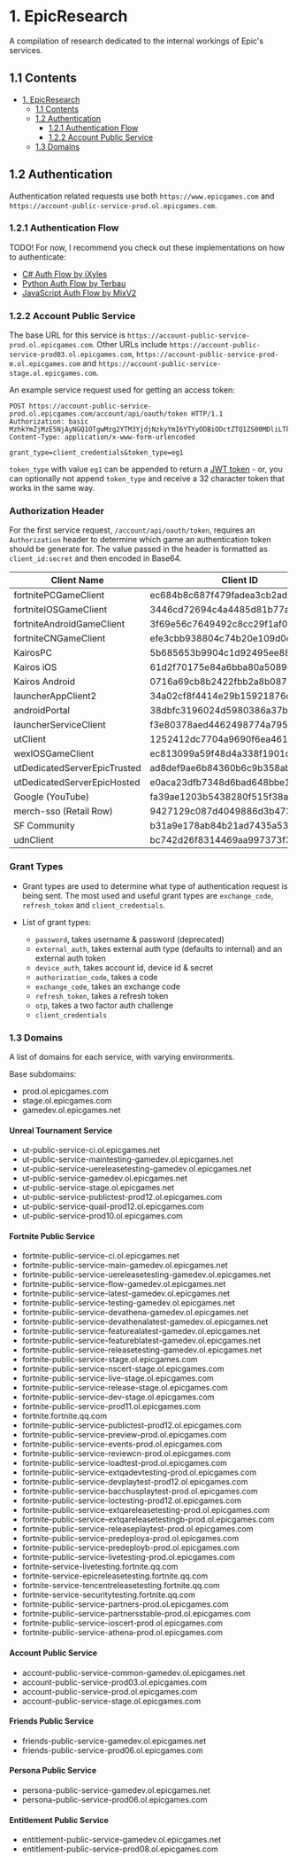 # 1. EpicResearch
A compilation of research dedicated to the internal workings of Epic's services.

## 1.1 Contents

- [1. EpicResearch](#1-epicresearch)
  - [1.1 Contents](#11-contents)
  - [1.2 Authentication](#12-authentication)
    - [1.2.1 Authentication Flow](#121-authentication-flow)
    - [1.2.2 Account Public Service](#122-account-public-service)
  - [1.3 Domains](#13-domains)

## 1.2 Authentication
Authentication related requests use both `https://www.epicgames.com` and `https://account-public-service-prod.ol.epicgames.com`.

### 1.2.1 Authentication Flow
TODO! For now, I recommend you check out these implementations on how to authenticate:
- [C# Auth Flow by iXyles](https://gist.github.com/iXyles/ec40cb40a2a186425ec6bfb9dcc2ddda)
- [Python Auth Flow by Terbau](https://gist.github.com/Terbau/9a07849fb30c0232af730265c327e27c)
- [JavaScript Auth Flow by MixV2](https://gist.github.com/MixV2/8483cc20ba2055e78fa72336da1e0bf7)

### 1.2.2 Account Public Service
  The base URL for this service is `https://account-public-service-prod.ol.epicgames.com`. Other URLs include `https://account-public-service-prod03.ol.epicgames.com`, `https://account-public-service-prod-m.ol.epicgames.com` and `https://account-public-service-stage.ol.epicgames.com`.
  
An example service request used for getting an access token:
```http
POST https://account-public-service-prod.ol.epicgames.com/account/api/oauth/token HTTP/1.1
Authorization: basic MzhkYmZjMzE5NjAyNGQ1OTgwMzg2YTM3YjdjNzkyYmI6YTYyODBiODctZTQ1ZS00MDliLTk2ODEtOGYxNWViN2RiY2Y1
Content-Type: application/x-www-form-urlencoded

grant_type=client_credentials&token_type=eg1
```

`token_type` with value `eg1` can be appended to return a [JWT token](https://jwt.io/introduction/) - or, you can optionally not append `token_type` and receive a 32 character token that works in the same way.

  ### Authorization Header
  For the first service request, `/account/api/oauth/token`, requires an `Authorization` header to determine which game an authentication token should be generate for. The value passed in the header is formatted as `client_id:secret` and then encoded in Base64.
  
  | Client Name | Client ID | Secret |
  | - | - | - |
  | fortnitePCGameClient | ec684b8c687f479fadea3cb2ad83f5c6 | e1f31c211f28413186262d37a13fc84d |
  | fortniteIOSGameClient | 3446cd72694c4a4485d81b77adbb2141 | 9209d4a5e25a457fb9b07489d313b41a |
  | fortniteAndroidGameClient | 3f69e56c7649492c8cc29f1af08a8a12 | b51ee9cb12234f50a69efa67ef53812e |
  | fortniteCNGameClient | efe3cbb938804c74b20e109d0efc1548 | 6e31bdbae6a44f258474733db74f39ba |
  | KairosPC | 5b685653b9904c1d92495ee8859dcb00 | 7Q2mcmneyuvPmoRYfwM7gfErA6iUjhXr |
  | Kairos iOS | 61d2f70175e84a6bba80a5089e597e1c | FbiZv3wbiKpvVKrAeMxiR6WhxZWVbrvA |
  | Kairos Android | 0716a69cb8b2422fbb2a8b0879501471 | cGthdfG68tyE7M3ZHMu3sXUBwqhibKFp |
  | launcherAppClient2 | 34a02cf8f4414e29b15921876da36f9a | daafbccc737745039dffe53d94fc76cf |
  | androidPortal | 38dbfc3196024d5980386a37b7c792bb | a6280b87-e45e-409b-9681-8f15eb7dbcf5 |
  | launcherServiceClient | f3e80378aed4462498774a7951cd263f | Unknown |
  | utClient | 1252412dc7704a9690f6ea4611bc81ee | Unknown |
  | wexIOSGameClient | ec813099a59f48d4a338f1901c1609db | 72f6db62-0e3e-4439-97df-ee21f7b0ae94 |
  | utDedicatedServerEpicTrusted | ad8def9ae6b84360b6c9b358aba06262 | Unknown |
  | utDedicatedServerEpicHosted | e0aca23dfb7348d6bad648bbe175a6e6 | Unknown |
  | Google (YouTube) | fa39ae1203b5438280f515f38a50f08e | 1564071012329 |
  | merch-sso (Retail Row) | 9427129c087d4049886d3b47349d1aad | 95ba71fc75198ebce22b69dc89e5b27adcf78ec1 |
  | SF Community | b31a9e178ab84b21ad7435a53e4da4af | Not Needed |
  | udnClient | bc742d26f8314469aa997373f39c876e | Not Needed |

  ### Grant Types
  - Grant types are used to determine what type of authentication request is being sent. The most used and useful grant types are `exchange_code`, `refresh_token` and `client_credentials`.
  
  - List of grant types:
    - `password`, takes username & password (deprecated)
    - `external_auth`, takes external auth type (defaults to internal) and an external auth token
    - `device_auth`, takes account id, device id & secret
    - `authorization_code`, takes a code
    - `exchange_code`, takes an exchange code
    - `refresh_token`, takes a refresh token
    - `otp`, takes a two factor auth challenge
    - `client_credentials`

### 1.3 Domains
A list of domains for each service, with varying environments.

Base subdomains:
- prod.ol.epicgames.com
- stage.ol.epicgames.com
- gamedev.ol.epicgames.net

#### Unreal Tournament Service
- ut-public-service-ci.ol.epicgames.net
- ut-public-service-maintesting-gamedev.ol.epicgames.net
- ut-public-service-uereleasetesting-gamedev.ol.epicgames.net
- ut-public-service-gamedev.ol.epicgames.net
- ut-public-service-stage.ol.epicgames.net
- ut-public-service-publictest-prod12.ol.epicgames.com
- ut-public-service-quail-prod12.ol.epicgames.com
- ut-public-service-prod10.ol.epicgames.com

#### Fortnite Public Service
- fortnite-public-service-ci.ol.epicgames.net
- fortnite-public-service-main-gamedev.ol.epicgames.net
- fortnite-public-service-uereleasetesting-gamedev.ol.epicgames.net
- fortnite-public-service-flow-gamedev.ol.epicgames.net
- fortnite-public-service-latest-gamedev.ol.epicgames.net
- fortnite-public-service-testing-gamedev.ol.epicgames.net
- fortnite-public-service-devathena-gamedev.ol.epicgames.net
- fortnite-public-service-devathenalatest-gamedev.ol.epicgames.net
- fortnite-public-service-featurealatest-gamedev.ol.epicgames.net
- fortnite-public-service-featureblatest-gamedev.ol.epicgames.net
- fortnite-public-service-releasetesting-gamedev.ol.epicgames.net
- fortnite-public-service-stage.ol.epicgames.com
- fortnite-public-service-nscert-stage.ol.epicgames.com
- fortnite-public-service-live-stage.ol.epicgames.com
- fortnite-public-service-release-stage.ol.epicgames.com
- fortnite-public-service-dev-stage.ol.epicgames.com
- fortnite-public-service-prod11.ol.epicgames.com
- fortnite.fortnite.qq.com
- fortnite-public-service-publictest-prod12.ol.epicgames.com
- fortnite-public-service-preview-prod.ol.epicgames.com
- fortnite-public-service-events-prod.ol.epicgames.com
- fortnite-public-service-reviewcn-prod.ol.epicgames.com
- fortnite-public-service-loadtest-prod.ol.epicgames.com
- fortnite-public-service-extqadevtesting-prod.ol.epicgames.com
- fortnite-public-service-devplaytest-prod12.ol.epicgames.com
- fortnite-public-service-bacchusplaytest-prod.ol.epicgames.com
- fortnite-public-service-loctesting-prod12.ol.epicgames.com
- fortnite-public-service-extqareleasetesting-prod.ol.epicgames.com
- fortnite-public-service-extqareleasetestingb-prod.ol.epicgames.com
- fortnite-public-service-releaseplaytest-prod.ol.epicgames.com
- fortnite-public-service-predeploya-prod.ol.epicgames.com
- fortnite-public-service-predeployb-prod.ol.epicgames.com
- fortnite-public-service-livetesting-prod.ol.epicgames.com
- fortnite-service-livetesting.fortnite.qq.com
- fortnite-service-epicreleasetesting.fortnite.qq.com
- fortnite-service-tencentreleasetesting.fortnite.qq.com
- fortnite-service-securitytesting.fortnite.qq.com
- fortnite-public-service-partners-prod.ol.epicgames.com
- fortnite-public-service-partnersstable-prod.ol.epicgames.com
- fortnite-public-service-ioscert-prod.ol.epicgames.com
- fortnite-public-service-athena-prod.ol.epicgames.com

#### Account Public Service
- account-public-service-common-gamedev.ol.epicgames.net
- account-public-service-prod03.ol.epicgames.com
- account-public-service-prod.ol.epicgames.com
- account-public-service-stage.ol.epicgames.com

#### Friends Public Service
- friends-public-service-gamedev.ol.epicgames.net
- friends-public-service-prod06.ol.epicgames.com

#### Persona Public Service
- persona-public-service-gamedev.ol.epicgames.net
- persona-public-service-prod06.ol.epicgames.com

#### Entitlement Public Service
- entitlement-public-service-gamedev.ol.epicgames.net
- entitlement-public-service-prod08.ol.epicgames.com

